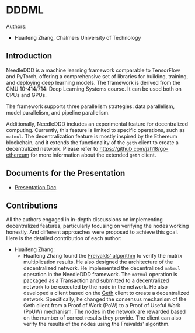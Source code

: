 # DDDML
Authors:

* Huaifeng Zhang, Chalmers University of Technology

## Introduction
NeedleDDD is a machine learning framework comparable to TensorFlow and PyTorch, offering a comprehensive set of libraries for building, training, and deploying deep learning models. 
The framework is derived from the CMU 10-414/714: Deep Learning Systems course.
It can be used both on CPUs and GPUs.

The framework supports three parallelism strategies: data parallelism, model parallelism, and pipeline parallelism. 

Additionally, NeedleDDD includes an experimental feature for decentralized computing. Currently, this feature is limited to specific operations, such as `matmul`.
The decentralization feature is mostly inspired by the Ethereum blockchain, and it extends the functionality of the `geth` client to create a decentralized network.
Please refer to https://github.com/jzh18/go-ethereum for more information about the extended `geth` client.


## Documents for the Presentation
* [Presentation Doc](https://github.com/jzh18/NeedleDDD/blob/main/final_project_report.ipynb)

## Contributions
All the authors engaged in in-depth discussions on implementing decentralized features, particularly focusing on verifying the nodes working honestly.
And different approaches were proposed to achieve this goal.
Here is the detailed contribution of each author:
* Huaifeng Zhang: 
    * Huaifeng Zhang found the [Freivalds' algorithm](https://en.wikipedia.org/wiki/Freivalds%27_algorithm) to verify the matrix multiplication results. He also designed the architecture of the decentralized network. He implemented the decentralized `matmul` operation in the NeedleDDD framework. The `matmul` operation is packaged as a Transaction and submitted to a decentralized network to be executed by the node in the network. He also developed a client based on the [Geth](https://github.com/jzh18/go-ethereum) client to create a decentralized network. Specifically, he changed the consensus mechanism of the Geth client from a Proof of Work (PoW) to a Proof of Useful Work (PoUW) mechanism. The nodes in the network are rewarded based on the number of correct results they provide. The client can also verify the results of the nodes using the Freivalds' algorithm.
